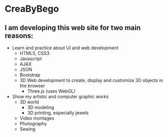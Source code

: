# CreaByBego
## I am developing this web site for two main reasons:
* Learn and practice about UI and web development
  * HTML5, CSS3
  * Javascript
  * AJAX
  * JSON
  * Bootstrap
  * 3D Web development to create, display and customize 3D objects in the browser
    * Three.js (uses WebGL)
* Show my artistic and computer graphic works
  * 3D world
    * 3D modeling
    * 3D printing, especially jewels
   * Video montages
   * Photography
   * Sewing
   
